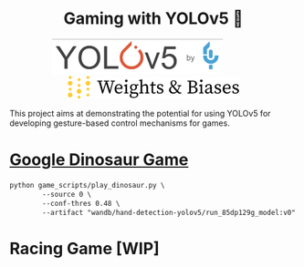 # <center>Gaming with YOLOv5 🐝</center>
<div align="center">
        <img src="assets/yolov5.png" width="300" /> &nbsp&nbsp&nbsp&nbsp&nbsp&nbsp&nbsp&nbsp&nbsp&nbsp&nbsp&nbsp&nbsp
        <img src="assets/wandb.png" width="300" /> 
</div>

This project aims at demonstrating the potential for using YOLOv5 for developing gesture-based control mechanisms for games.

# [Google Dinosaur Game](https://offline-dino-game.firebaseapp.com/)

```shell
python game_scripts/play_dinosaur.py \
        --source 0 \
        --conf-thres 0.48 \
        --artifact "wandb/hand-detection-yolov5/run_85dp129g_model:v0"
```

# Racing Game [WIP]